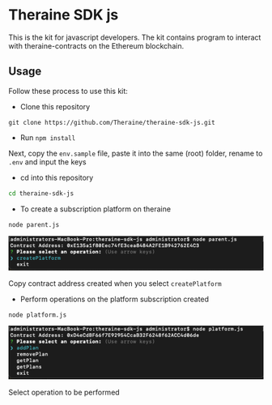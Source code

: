 # Theraine SDK js
This is the kit for javascript developers. The kit contains program to interact with theraine-contracts on the Ethereum blockchain.

## Usage
Follow these process to use this kit:

- Clone this repository 
```
git clone https://github.com/Theraine/theraine-sdk-js.git
```
- Run `npm install`

Next, copy the `env.sample` file, paste it into the same (root) folder, rename to `.env` and input the keys

- cd into this repository
```bash
cd theraine-sdk-js
```

- To create a subscription platform on theraine 

```bash
node parent.js
```

<p align="center" width="100%">
 <img src="./docs/parent.png" alt="parent"/>
</p> 

Copy contract address created when you select `createPlatform`

- Perform operations on the platform subscription created
```
node platform.js
```
<p align="center" width="100%">
 <img src="./docs/platform.png" alt="platform"/>
</p> 
Select operation to be performed